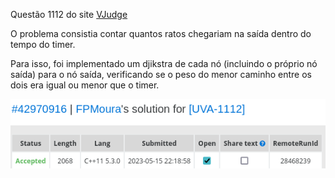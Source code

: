 Questão 1112 do site [VJudge](https://vjudge.net)

O problema consistia contar quantos ratos chegariam na saída dentro do tempo do timer.

Para isso, foi implementado um djikstra de cada nó (incluindo o próprio nó saída) para o nó saída, verificando se o peso do menor caminho entre os dois era igual ou menor que o timer. 

![submissão aceita](AC.png)